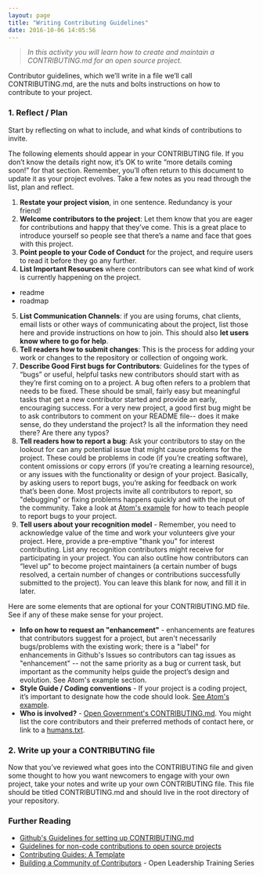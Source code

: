```yaml
---
layout: page
title: "Writing Contributing Guidelines"
date: 2016-10-06 14:05:56
---
```


>*In this activity you will learn how to create and maintain a CONTRIBUTING.md for an open source project.*

Contributor guidelines, which we’ll write in a file we’ll call CONTRIBUTING.md, are the nuts and bolts instructions on how to contribute to your project.


### 1. Reflect / Plan
Start by reflecting on what to include, and what kinds of contributions to invite.

The following elements should appear in your CONTRIBUTING file. If you don’t know the details right now, it’s OK to write “more details coming soon!” for that section. Remember, you’ll often return to this document to update it as your project evolves. Take a few notes as you read through the list, plan and reflect.

1. **Restate your project vision**, in one sentence. Redundancy is your friend!
2. **Welcome contributors to the project**: Let them know that you are eager for contributions and happy that they’ve come. This is a great place to introduce yourself so people see that there’s a name and face that goes with this project.
3. **Point people to your Code of Conduct** for the project, and require users to read it before they go any further.
4. **List Important Resources** where contributors can see what kind of work is currently happening on the project.
  * readme
  * roadmap
5. **List Communication Channels**: if you are using forums, chat clients, email lists or other ways of communicating about the project, list those here and provide instructions on how to join. This should also **let users know where to go for help**.
6. **Tell readers how to submit changes**: This is the process for adding your work or changes to the repository or collection of ongoing work.
7. **Describe Good First bugs for Contributors**:  Guidelines for the types of “bugs” or useful, helpful tasks new contributors should start with as they’re first coming on to a project. A bug often refers to a problem that needs to be fixed. These should be small, fairly easy but meaningful tasks that get a new contributor started and provide an early, encouraging success. For a very new project, a good first bug might be to ask contributors to comment on your README file-- does it make sense, do they understand the project? Is all the information they need there? Are there any typos?
8. **Tell readers how to report a bug**: Ask your contributors to stay on the lookout for can any potential issue that might cause problems for the project. These could be problems in code (if you’re creating software), content omissions or copy errors (if you’re creating a learning resource), or any issues with the functionality or design of your project. Basically, by asking users to report bugs, you’re asking for feedback on work that’s been done. Most projects invite all contributors to report, so "debugging" or fixing problems happens quickly and with the input of the community. Take a look at [Atom's example](https://github.com/atom/atom/blob/master/CONTRIBUTING.md#reporting-bugs) for how to teach people to report bugs to your project.
9. **Tell users about your recognition model** - Remember, you need to acknowledge value of the time and work your volunteers give your project. Here, provide a pre-emptive "thank you" for interest contributing. List any recognition contributors might receive for participating in your project. You can also outline how contributors can “level up” to become project maintainers (a certain number of bugs resolved, a certain number of changes or contributions successfully submitted to the project). You can leave this blank for now, and fill it in later.

Here are some elements that are optional for your CONTRIBUTING.MD file. See if any of these make sense for your project.

* **Info on how to request an "enhancement"** - enhancements are features that contributors suggest for a project, but aren't necessarily bugs/problems with the existing work; there is a "label" for enhancements in Github's Issues so contributors can tag issues as "enhancement" -- not the same priority as a bug or current task, but important as the community helps guide the project’s design and evolution.  See Atom's example section.
* **Style Guide / Coding conventions** - If your project is a coding project, it’s important to designate how the code should look. [See Atom's example](https://github.com/atom/atom/blob/master/CONTRIBUTING.md#suggesting-enhancements).
* **Who is involved?** - [Open Government's CONTRIBUTING.md](https://github.com/opengovernment/opengovernment/blob/master/CONTRIBUTING.md). You might list the core contributors and their preferred methods of contact here, or link to a [humans.txt](http://humanstxt.org/).

### 2. Write up your a CONTRIBUTING file
Now that you’ve reviewed what goes into the CONTRIBUTING file and given some thought to how you want newcomers to engage with your own project, take your notes and write up your own CONTRIBUTING file. This file should be titled CONTRIBUTING.md and should live in the root directory of your repository.


### Further Reading

* [Github's Guidelines for setting up CONTRIBUTING.md](https://help.github.com/articles/setting-guidelines-for-repository-contributors/)
* [Guidelines for non-code contributions to open source projects](https://opensource.com/life/16/1/8-ways-contribute-open-source-without-writing-code)
* [Contributing Guides: A Template](https://github.com/nayafia/contributing-template)
* [Building a Community of Contributors](https://mozilla.github.io/open-leadership-training-series/articles/building-communities-of-contributors/) - Open Leadership Training Series
